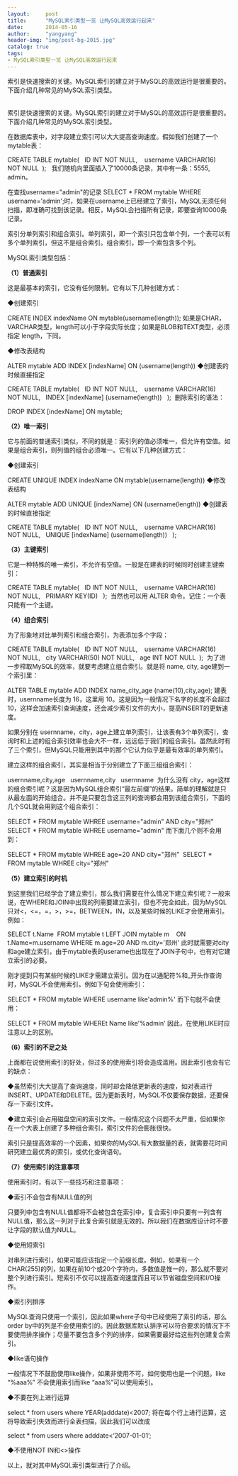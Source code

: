 ```yaml
---
layout:     post
title:      "MySQL索引类型一览 让MySQL高效运行起来"
date:       2014-05-16
author:     "yangyang"
header-img: "img/post-bg-2015.jpg"
catalog: true
tags:
- MySQL索引类型一览 让MySQL高效运行起来
---
```

<div class="digest">索引是快速搜索的关键。MySQL索引的建立对于MySQL的高效运行是很重要的。下面介绍几种常见的MySQL索引类型。</div>
<!-- articleBody start -->
<DIV class=articleBody id=artibody>
    <DIV class=guanggao><SPAN id=contentAdv></SPAN></DIV>
    &#160;&#160;&#160;
    </div>
      <SPAN class=top11>       <p>索引是快速搜索的关键。MySQL索引的建立对于MySQL的高效运行是很重要的。下面介绍几种常见的MySQL索引类型。</p>
<p>在数据库表中，对字段建立索引可以大大提高查询速度。假如我们创建了一个 mytable表：</p>
<p>CREATE TABLE mytable(&nbsp;&nbsp; ID INT NOT NULL,&nbsp;&nbsp;&nbsp; username VARCHAR(16) NOT NULL&nbsp; );&nbsp;&nbsp; 我们随机向里面插入了10000条记录，其中有一条：5555, admin。</p>
<p>在查找username=&quot;admin&quot;的记录 SELECT * FROM mytable WHERE username='admin';时，如果在username上已经建立了索引，MySQL无须任何扫描，即准确可找到该记录。相反，MySQL会扫描所有记录，即要查询10000条记录。</p>
<p>索引分单列索引和组合索引。单列索引，即一个索引只包含单个列，一个表可以有多个单列索引，但这不是组合索引。组合索引，即一个索包含多个列。</p>
<p>MySQL索引类型包括：</p>
<p><strong>（1）普通索引</strong></p>
<p>这是最基本的索引，它没有任何限制。它有以下几种创建方式：</p>
<p>◆创建索引</p>
<p>CREATE INDEX indexName ON mytable(username(length)); 如果是CHAR，VARCHAR类型，length可以小于字段实际长度；如果是BLOB和TEXT类型，必须指定 length，下同。</p>
<p>◆修改表结构</p>
<p>ALTER mytable ADD INDEX [indexName] ON (username(length)) ◆创建表的时候直接指定</p>
<p>CREATE TABLE mytable(&nbsp;&nbsp; ID INT NOT NULL,&nbsp;&nbsp;&nbsp; username VARCHAR(16) NOT NULL,&nbsp;&nbsp; INDEX [indexName] (username(length))&nbsp;&nbsp; );&nbsp; 删除索引的语法：</p>
<p>DROP INDEX [indexName] ON mytable;</p>
<p><strong>（2）唯一索引</strong></p>
<p>它与前面的普通索引类似，不同的就是：索引列的值必须唯一，但允许有空值。如果是组合索引，则列值的组合必须唯一。它有以下几种创建方式：</p>
<p>◆创建索引</p>
<p>CREATE UNIQUE INDEX indexName ON mytable(username(length)) ◆修改表结构</p>
<p>ALTER mytable ADD UNIQUE [indexName] ON (username(length)) ◆创建表的时候直接指定</p>
<p>CREATE TABLE mytable(&nbsp;&nbsp; ID INT NOT NULL,&nbsp;&nbsp;&nbsp; username VARCHAR(16) NOT NULL,&nbsp;&nbsp; UNIQUE [indexName] (username(length))&nbsp;&nbsp; );&nbsp;</p>
<p><strong>（3）主键索引</strong></p>
<p>它是一种特殊的唯一索引，不允许有空值。一般是在建表的时候同时创建主键索引：</p>
<p>CREATE TABLE mytable(&nbsp;&nbsp; ID INT NOT NULL,&nbsp;&nbsp;&nbsp; username VARCHAR(16) NOT NULL,&nbsp;&nbsp; PRIMARY KEY(ID)&nbsp;&nbsp; );&nbsp; 当然也可以用 ALTER 命令。记住：一个表只能有一个主键。</p>
<p><strong>（4）组合索引</strong></p>
<p>为了形象地对比单列索引和组合索引，为表添加多个字段：</p>
<p>CREATE TABLE mytable(&nbsp;&nbsp; ID INT NOT NULL,&nbsp;&nbsp;&nbsp; username VARCHAR(16) NOT NULL,&nbsp;&nbsp; city VARCHAR(50) NOT NULL,&nbsp;&nbsp; age INT NOT NULL&nbsp; );&nbsp; 为了进一步榨取MySQL的效率，就要考虑建立组合索引。就是将 name, city, age建到一个索引里：</p>
<p>ALTER TABLE mytable ADD INDEX name_city_age (name(10),city,age); 建表时，usernname长度为 16，这里用 10。这是因为一般情况下名字的长度不会超过10，这样会加速索引查询速度，还会减少索引文件的大小，提高INSERT的更新速度。</p>
<p>如果分别在 usernname，city，age上建立单列索引，让该表有3个单列索引，查询时和上述的组合索引效率也会大不一样，远远低于我们的组合索引。虽然此时有了三个索引，但MySQL只能用到其中的那个它认为似乎是最有效率的单列索引。</p>
<p>建立这样的组合索引，其实是相当于分别建立了下面三组组合索引：</p>
<p>usernname,city,age&nbsp;&nbsp; usernname,city&nbsp;&nbsp; usernname&nbsp; 为什么没有 city，age这样的组合索引呢？这是因为MySQL组合索引&ldquo;最左前缀&rdquo;的结果。简单的理解就是只从最左面的开始组合。并不是只要包含这三列的查询都会用到该组合索引，下面的几个SQL就会用到这个组合索引：</p>
<p>SELECT * FROM mytable WHREE username=&quot;admin&quot; AND city=&quot;郑州&quot;&nbsp; SELECT * FROM mytable WHREE username=&quot;admin&quot; 而下面几个则不会用到：</p>
<p>SELECT * FROM mytable WHREE age=20 AND city=&quot;郑州&quot;&nbsp; SELECT * FROM mytable WHREE city=&quot;郑州&quot;</p>
<p><strong>（5）建立索引的时机</strong></p>
<p>到这里我们已经学会了建立索引，那么我们需要在什么情况下建立索引呢？一般来说，在WHERE和JOIN中出现的列需要建立索引，但也不完全如此，因为MySQL只对&lt;，&lt;=，=，&gt;，&gt;=，BETWEEN，IN，以及某些时候的LIKE才会使用索引。例如：</p>
<p>SELECT t.Name&nbsp; FROM mytable t LEFT JOIN mytable m&nbsp;&nbsp;&nbsp; ON t.Name=m.username WHERE m.age=20 AND m.city='郑州' 此时就需要对city和age建立索引，由于mytable表的userame也出现在了JOIN子句中，也有对它建立索引的必要。</p>
<p>刚才提到只有某些时候的LIKE才需建立索引。因为在以通配符%和_开头作查询时，MySQL不会使用索引。例如下句会使用索引：</p>
<p>SELECT * FROM mytable WHERE username like'admin%' 而下句就不会使用：</p>
<p>SELECT * FROM mytable WHEREt Name like'%admin' 因此，在使用LIKE时应注意以上的区别。</p>
<p><strong>（6）索引的不足之处</strong></p>
<p>上面都在说使用索引的好处，但过多的使用索引将会造成滥用。因此索引也会有它的缺点：</p>
<p>◆虽然索引大大提高了查询速度，同时却会降低更新表的速度，如对表进行INSERT、UPDATE和DELETE。因为更新表时，MySQL不仅要保存数据，还要保存一下索引文件。</p>
<p>◆建立索引会占用磁盘空间的索引文件。一般情况这个问题不太严重，但如果你在一个大表上创建了多种组合索引，索引文件的会膨胀很快。</p>
<p>索引只是提高效率的一个因素，如果你的MySQL有大数据量的表，就需要花时间研究建立最优秀的索引，或优化查询语句。</p>
<p><strong>（7）使用索引的注意事项</strong></p>
<p>使用索引时，有以下一些技巧和注意事项：</p>
<p>◆索引不会包含有NULL值的列</p>
<p>只要列中包含有NULL值都将不会被包含在索引中，复合索引中只要有一列含有NULL值，那么这一列对于此复合索引就是无效的。所以我们在数据库设计时不要让字段的默认值为NULL。</p>
<p>◆使用短索引</p>
<p>对串列进行索引，如果可能应该指定一个前缀长度。例如，如果有一个CHAR(255)的列，如果在前10个或20个字符内，多数值是惟一的，那么就不要对整个列进行索引。短索引不仅可以提高查询速度而且可以节省磁盘空间和I/O操作。</p>
<p>◆索引列排序</p>
<p>MySQL查询只使用一个索引，因此如果where子句中已经使用了索引的话，那么order by中的列是不会使用索引的。因此数据库默认排序可以符合要求的情况下不要使用排序操作；尽量不要包含多个列的排序，如果需要最好给这些列创建复合索引。</p>
<p>◆like语句操作</p>
<p>一般情况下不鼓励使用like操作，如果非使用不可，如何使用也是一个问题。like &ldquo;%aaa%&rdquo; 不会使用索引而like &ldquo;aaa%&rdquo;可以使用索引。</p>
<p>◆不要在列上进行运算</p>
<p>select * from users where YEAR(adddate)&lt;2007; 将在每个行上进行运算，这将导致索引失效而进行全表扫描，因此我们可以改成</p>
<p>select * from users where adddate&lt;&lsquo;2007-01-01&rsquo;;&nbsp;</p>
<p>◆不使用NOT IN和&lt;&gt;操作</p>
<p>以上，就对其中MySQL索引类型进行了介绍。</p>      <!--内容关联投票-->
</DIV>